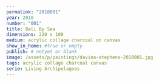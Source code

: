 ```yaml
---
permalink: "2018001"
year: 2018
number: "001"
title: Bali By Sea
dimensions: 220 x 100
medium: acrylic collage charcoal on canvas
show_in_home: #true or empty
publish: # notyet or blank
image: /assets/p/paintings/davina-stephens-2018001.jpg
tags: acrylic collage charcoal canvas
serie: Living Archipelagoes
---
```

